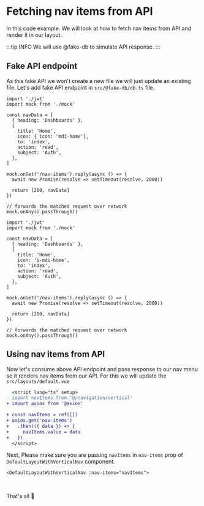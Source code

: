 # Fetching nav items from API

In this code example. We will look at how to fetch nav items from API and render it in our layout.

<!-- TODO: Use starter-kit for code examples -->

:::tip INFO
We will use @fake-db to simulate API response.
:::

## Fake API endpoint

As this fake API we won't create a new file we will just update an existing file. Let's add fake API endpoint in `src/@fake-db/db.ts` file.

<code-group>
<code-block title="TS">

```ts{4-19}
import './jwt'
import mock from './mock'

const navData = [
  { heading: 'Dashboards' },
  {
    title: 'Home',
    icon: { icon: 'mdi-home'},
    to: 'index',
    action: 'read',
    subject: 'Auth',
  },
]

mock.onGet('/nav-items').reply(async () => {
  await new Promise(resolve => setTimeout(resolve, 2000))

  return [200, navData]
})

// forwards the matched request over network
mock.onAny().passThrough()
```

</code-block>

<code-block title="JS">

```js{4-19}
import './jwt'
import mock from './mock'

const navData = [
  { heading: 'Dashboards' },
  {
    title: 'Home',
    icon: 'i-mdi-home',
    to: 'index',
    action: 'read',
    subject: 'Auth',
  },
]

mock.onGet('/nav-items').reply(async () => {
  await new Promise(resolve => setTimeout(resolve, 2000))

  return [200, navData]
})

// forwards the matched request over network
mock.onAny().passThrough()
```

</code-block>
</code-group>

## Using nav items from API

Now let's consume above API endpoint and pass response to our nav menu so it renders nav items from our API. For this we will update the `src/layouts/default.vue`

```diff
  <script lang="ts" setup>
- import navItems from '@/navigation/vertical'
+ import axios from '@axios'

+ const navItems = ref([])
+ axios.get('nav-items')
+   .then(({ data }) => {
+     navItems.value = data
+   })
  </script>
```

Next, Please make sure you are passing `navItems` in `nav-items` prop of `DefaultLayoutWithVerticalNav` component.

```vue
<DefaultLayoutWithVerticalNav :nav-items="navItems">
```

<br>

That's all 🥳
